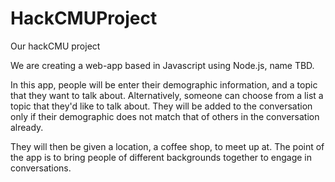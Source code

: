 # HackCMUProject
Our hackCMU project


We are creating a web-app based in Javascript using Node.js, name TBD.

In this app, people will be enter their demographic information, and a topic that they want to talk about. Alternatively, someone can choose from a list a topic that they'd like to talk about. They will be added to the conversation only if their demographic does not match that of others in the conversation already.

They will then be given a location, a coffee shop, to meet up at. The point of the app is to bring people of different backgrounds together to engage in conversations.

